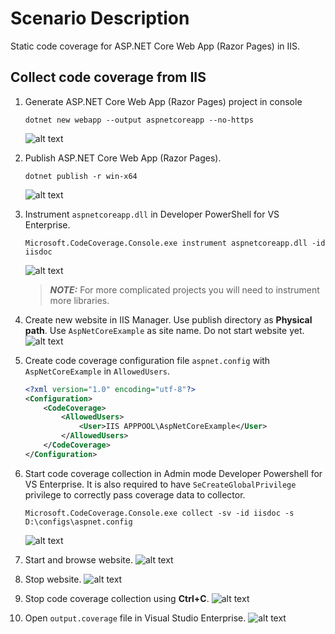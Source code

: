 # Scenario Description

Static code coverage for ASP.NET Core Web App (Razor Pages) in IIS.

## Collect code coverage from IIS

1. Generate ASP.NET Core Web App (Razor Pages) project in console

    ```console
    dotnet new webapp --output aspnetcoreapp --no-https
    ```

    ![alt text](create.png "Create ASP.NET Core Web App (Razor Pages) Project.")

2. Publish ASP.NET Core Web App (Razor Pages).

    ```console
    dotnet publish -r win-x64
    ```

    ![alt text](publish.png "Publish ASP.NET Core Web App (Razor Pages) Project.")

3. Instrument `aspnetcoreapp.dll` in Developer PowerShell for VS Enterprise.

    ```console
    Microsoft.CodeCoverage.Console.exe instrument aspnetcoreapp.dll -id iisdoc
    ```

    ![alt text](instrument.png "Instrument ASP.NET Core Web App (Razor Pages)")
    > **_NOTE:_** For more complicated projects you will need to instrument more libraries.

4. Create new website in IIS Manager. Use publish directory as **Physical path**. Use `AspNetCoreExample` as site name. Do not start website yet.
    ![alt text](createwebsite.png "Create new website in IIS Manager")

5. Create code coverage configuration file `aspnet.config` with `AspNetCoreExample` in `AllowedUsers`.

    ```xml
    <?xml version="1.0" encoding="utf-8"?>
    <Configuration>
        <CodeCoverage>
            <AllowedUsers>
                <User>IIS APPPOOL\AspNetCoreExample</User>
            </AllowedUsers> 
        </CodeCoverage>
    </Configuration>
    ```

6. Start code coverage collection in Admin mode Developer Powershell for VS Enterprise. It is also required to have `SeCreateGlobalPrivilege` privilege to correctly pass coverage data to collector.

    ```console
    Microsoft.CodeCoverage.Console.exe collect -sv -id iisdoc -s D:\configs\aspnet.config
    ```

    ![alt text](startcollection.png "Start code coverage collection.")

7. Start and browse website.
    ![alt text](startandbrowse.png "Start code coverage collection.")

8. Stop website.
    ![alt text](stopwebsite.png "Start code coverage collection.")

9. Stop code coverage collection using **Ctrl+C**.
    ![alt text](stopcollection.png "Stop code coverage collection.")

10. Open `output.coverage` file in Visual Studio Enterprise.
    ![alt text](results.png "Code coverage results.")
